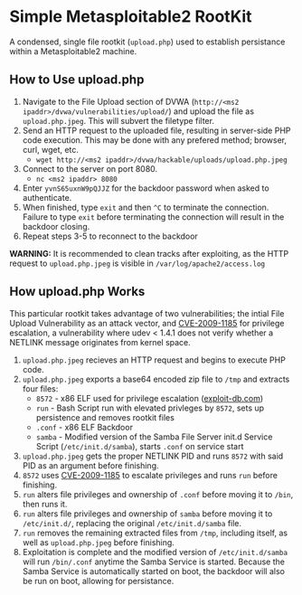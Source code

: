 # Simple Metasploitable2 RootKit
A condensed, single file rootkit (```upload.php```) used to establish persistance within a Metasploitable2 machine.

## How to Use upload.php
1. Navigate to the File Upload section of DVWA (```http://<ms2 ipaddr>/dvwa/vulnerabilities/upload/```) and upload the file as ```upload.php.jpeg```. This will subvert the filetype filter.
2. Send an HTTP request to the uploaded file, resulting in server-side PHP code execution. This may be done with any prefered method; browser, curl, wget, etc.
    - ```wget http://<ms2 ipaddr>/dvwa/hackable/uploads/upload.php.jpeg```
3. Connect to the server on port 8080.
    - ```nc <ms2 ipaddr> 8080```
4. Enter ```yvnS65uxnW9pQJJZ``` for the backdoor password when asked to authenticate.
5. When finished, type ```exit``` and then ```^C``` to terminate the connection. Failure to type ```exit``` before terminating the connection will result in the backdoor closing.
6. Repeat steps 3-5 to reconnect to the backdoor

__WARNING:__ It is recommended to clean tracks after exploiting, as the HTTP request to ```upload.php.jpeg``` is visible in ```/var/log/apache2/access.log```
<br>

## How upload.php Works

This particular rootkit takes advantage of two vulnerabilities; the intial File Upload Vulnerability as an attack vector, and [CVE-2009-1185](https://cve.mitre.org/cgi-bin/cvename.cgi?name=CVE-2009-1185) for privilege escalation, a vulnerability where udev < 1.4.1 does not verify whether a NETLINK message originates from kernel space.

1. ```upload.php.jpeg``` recieves an HTTP request and begins to execute PHP code.
2. ```upload.php.jpeg``` exports a base64 encoded zip file to ```/tmp``` and extracts four files:
    - ```8572``` - x86 ELF used for privilege escalation ([exploit-db.com](https://www.exploit-db.com/exploits/8572))
    - ```run``` - Bash Script run with elevated privleges by ```8572```, sets up persistence and removes rootkit files
    - ```.conf``` - x86 ELF Backdoor
    - ```samba``` - Modified version of the Samba File Server init.d Service Script (```/etc/init.d/samba```), starts ```.conf``` on service start
3. ```upload.php.jpeg``` gets the proper NETLINK PID and runs ```8572``` with said PID as an argument before finishing.
4. ```8572``` uses [CVE-2009-1185](https://cve.mitre.org/cgi-bin/cvename.cgi?name=CVE-2009-1185) to escalate privileges and runs ```run``` before finishing.
5. ```run``` alters file privileges and ownership of ```.conf``` before moving it to ```/bin```, then runs it.
6. ```run``` alters file privileges and ownership of ```samba``` before moving it to ```/etc/init.d/```, replacing the original ```/etc/init.d/samba``` file.
7. ```run``` removes the remaining extracted files from ```/tmp```, including itself, as well as ```upload.php.jpeg``` before finishing.
8. Exploitation is complete and the modified version of ```/etc/init.d/samba``` will run ```/bin/.conf``` anytime the Samba Service is started. Because the Samba Service is automatically started on boot, the backdoor will also be run on boot, allowing for persistance.

